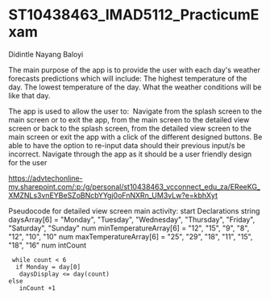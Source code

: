 # ST10438463_IMAD5112_PracticumExam
Didintle Nayang Baloyi 

The main purpose of the app is to provide the user with each day's weather forecasts predictions which will include:​
The highest temperature of the day.
The lowest temperature of the day.
What the weather conditions will be like that day. ​

The app is used to allow the user to: ​
Navigate from the splash screen to the main screen or to exit the app, from the main screen to the detailed view screen or back to the splash screen, from the detailed view screen to the main screen or exit the app with a click of the different designed buttons.​
Be able to have the option to re-input data should their previous input/s be incorrect.​
Navigate through the app as it should be a user friendly design for the user​

https://advtechonline-my.sharepoint.com/:p:/g/personal/st10438463_vcconnect_edu_za/EReeKG_XMZNLs3vnEYBeSZoBNcbYYgj0oFnNXRn_UM3vLw?e=kbhXyt


Pseudocode for detailed view screen main activity:
start 
  Declarations 
     string daysArray[6] = "Monday", "Tuesday", "Wednesday", "Thursday", "Friday", "Saturday", "Sunday"
     num minTemperatureArray[6] = "12", "15", "9", "8", "12", "10", "10"
     num maxTemperatureArray[6] = "25", "29", "18", "11", "15", "18", "16"
     num intCount

     while count < 6 
      if Monday = day[0]
       daysDisplay <= day(count) 
    else 
       inCount +1

      
